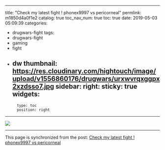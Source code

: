 
---
title: "Check my latest fight ! phonex9997 vs pericorneal"
permlink: m1850d4a0f1e2
catalog: true
toc_nav_num: true
toc: true
date: 2019-05-03 05:09:39
categories:
- drugwars-fight
tags:
- drugwars-fight
- gaming
- fight
- dw
thumbnail: https://res.cloudinary.com/hightouch/image/upload/v1556860176/drugwars/urxwvrqxggpx2xzdsso7.jpg
sidebar:
    right:
        sticky: true
widgets:
    -
        type: toc
        position: right
---


<a href="https://drugwars.io/i/m18207319997"><img src="https://res.cloudinary.com/hightouch/image/upload/v1556860176/drugwars/urxwvrqxggpx2xzdsso7.jpg"></a>

- - -

This page is synchronized from the post: [Check my latest fight ! phonex9997 vs pericorneal](https://steemit.com/@m18207319997/m1850d4a0f1e2)
